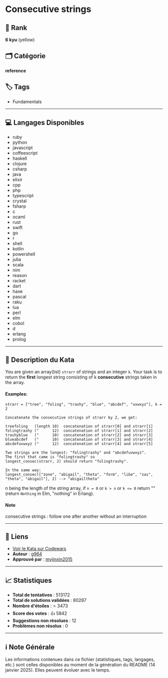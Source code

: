 # Consecutive strings

## 🏅 Rank
**6 kyu** (yellow)

## 🗂️ Catégorie
**reference**

## 🏷️ Tags
- Fundamentals

---

## 💻 Langages Disponibles
- ruby
- python
- javascript
- coffeescript
- haskell
- clojure
- csharp
- java
- elixir
- cpp
- php
- typescript
- crystal
- fsharp
- c
- ocaml
- rust
- swift
- go
- r
- shell
- kotlin
- powershell
- julia
- scala
- nim
- reason
- racket
- dart
- haxe
- pascal
- raku
- lua
- perl
- elm
- cobol
- d
- erlang
- prolog

---

## 📜 Description du Kata

You are given an array(list) `strarr` of strings and an integer `k`. Your task is to return the **first** longest string
consisting of k **consecutive** strings taken in the array.

#### Examples:
```
strarr = ["tree", "foling", "trashy", "blue", "abcdef", "uvwxyz"], k = 2

Concatenate the consecutive strings of strarr by 2, we get:

treefoling   (length 10)  concatenation of strarr[0] and strarr[1]
folingtrashy ("      12)  concatenation of strarr[1] and strarr[2]
trashyblue   ("      10)  concatenation of strarr[2] and strarr[3]
blueabcdef   ("      10)  concatenation of strarr[3] and strarr[4]
abcdefuvwxyz ("      12)  concatenation of strarr[4] and strarr[5]

Two strings are the longest: "folingtrashy" and "abcdefuvwxyz".
The first that came is "folingtrashy" so 
longest_consec(strarr, 2) should return "folingtrashy".

In the same way:
longest_consec(["zone", "abigail", "theta", "form", "libe", "zas", "theta", "abigail"], 2) --> "abigailtheta"
```
n being the length of the string array, if `n = 0` or `k > n` or `k <= 0` return "" (return `Nothing` in Elm, "nothing" in Erlang).

#### Note
consecutive strings : follow one after another without an interruption

---

## 🔗 Liens
- [Voir le Kata sur Codewars](https://www.codewars.com/kata/56a5d994ac971f1ac500003e)
- **Auteur** : [g964](https://www.codewars.com/users/g964)
- **Approuvé par** : [myjinxin2015](https://www.codewars.com/users/myjinxin2015)

---

## 📈 Statistiques
- **Total de tentatives** : 513172
- **Total de solutions validées** : 80287
- **Nombre d'étoiles** : ⭐ 3473
- **Score des votes** : 👍 5842
- **Suggestions non résolues** : 12
- **Problèmes non résolus** : 0

---

## ℹ️ Note Générale
Les informations contenues dans ce fichier (statistiques, tags, langages, etc.) sont celles disponibles au moment de la génération du README (14 janvier 2025). Elles peuvent évoluer avec le temps.
